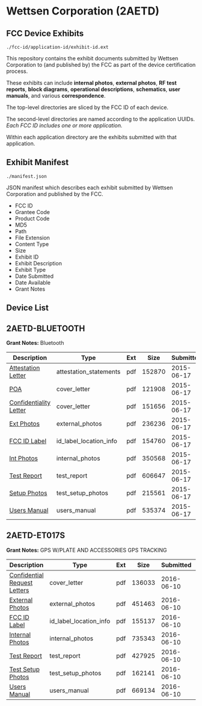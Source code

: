 # Wettsen Corporation (2AETD)
## FCC Device Exhibits

```
./fcc-id/application-id/exhibit-id.ext
```

This repository contains the exhibit documents submitted by Wettsen Corporation to (and published by) the FCC as part of the device certification process.

These exhibits can include **internal photos**, **external photos**, **RF test reports**, **block diagrams**, **operational descriptions**, **schematics**, **user manuals**, and various **correspondence**.

The top-level directories are sliced by the FCC ID of each device.

The second-level directories are named according to the application UUIDs. *Each FCC ID includes one or more application.*

Within each application directory are the exhibits submitted with that application. 

## Exhibit Manifest

```
./manifest.json
```

JSON manifest which describes each exhibit submitted by Wettsen Corporation and published by the FCC.

- FCC ID
- Grantee Code
- Product Code
- MD5
- Path
- File Extension
- Content Type
- Size
- Exhibit ID
- Exhibit Description
- Exhibit Type
- Date Submitted
- Date Available
- Grant Notes

## Device List
## 2AETD-BLUETOOTH
**Grant Notes:** Bluetooth

| Description | Type | Ext | Size | Submitted | Available |
| ----------- | ---- | --- | ---- | --------- | --------- |
| [Attestation Letter](2AETD-BLUETOOTH/8e5e39e8f9d1b48662e775d806230875/2651443.pdf) | attestation_statements | pdf | 152870 | 2015-06-17 | 2015-06-17 |
| [POA](2AETD-BLUETOOTH/8e5e39e8f9d1b48662e775d806230875/2651441.pdf) | cover_letter | pdf | 121908 | 2015-06-17 | 2015-06-17 |
| [Confidentiality Letter](2AETD-BLUETOOTH/8e5e39e8f9d1b48662e775d806230875/2651442.pdf) | cover_letter | pdf | 151656 | 2015-06-17 | 2015-06-17 |
| [Ext Photos](2AETD-BLUETOOTH/8e5e39e8f9d1b48662e775d806230875/2651445.pdf) | external_photos | pdf | 236236 | 2015-06-17 | 2015-06-17 |
| [FCC ID Label](2AETD-BLUETOOTH/8e5e39e8f9d1b48662e775d806230875/2651446.pdf) | id_label_location_info | pdf | 154760 | 2015-06-17 | 2015-06-17 |
| [Int Photos](2AETD-BLUETOOTH/8e5e39e8f9d1b48662e775d806230875/2651447.pdf) | internal_photos | pdf | 350568 | 2015-06-17 | 2015-06-17 |
| [Test Report](2AETD-BLUETOOTH/8e5e39e8f9d1b48662e775d806230875/2651450.pdf) | test_report | pdf | 606647 | 2015-06-17 | 2015-06-17 |
| [Setup Photos](2AETD-BLUETOOTH/8e5e39e8f9d1b48662e775d806230875/2651451.pdf) | test_setup_photos | pdf | 215561 | 2015-06-17 | 2015-06-17 |
| [Users Manual](2AETD-BLUETOOTH/8e5e39e8f9d1b48662e775d806230875/2651452.pdf) | users_manual | pdf | 535374 | 2015-06-17 | 2015-06-17 |
## 2AETD-ET017S
**Grant Notes:** GPS W/PLATE AND ACCESSORIES GPS TRACKING

| Description | Type | Ext | Size | Submitted | Available |
| ----------- | ---- | --- | ---- | --------- | --------- |
| [Confidential Request Letters](2AETD-ET017S/c1a25f5e4b79e8939a4bc5175225a1c4/3024268.pdf) | cover_letter | pdf | 136033 | 2016-06-10 | 2016-06-10 |
| [External Photos](2AETD-ET017S/c1a25f5e4b79e8939a4bc5175225a1c4/3024269.pdf) | external_photos | pdf | 451463 | 2016-06-10 | 2016-06-10 |
| [FCC ID Label](2AETD-ET017S/c1a25f5e4b79e8939a4bc5175225a1c4/3024270.pdf) | id_label_location_info | pdf | 155137 | 2016-06-10 | 2016-06-10 |
| [Internal Photos](2AETD-ET017S/c1a25f5e4b79e8939a4bc5175225a1c4/3024271.pdf) | internal_photos | pdf | 735343 | 2016-06-10 | 2016-06-10 |
| [Test Report](2AETD-ET017S/c1a25f5e4b79e8939a4bc5175225a1c4/3024276.pdf) | test_report | pdf | 427925 | 2016-06-10 | 2016-06-10 |
| [Test Setup Photos](2AETD-ET017S/c1a25f5e4b79e8939a4bc5175225a1c4/3024277.pdf) | test_setup_photos | pdf | 162141 | 2016-06-10 | 2016-06-10 |
| [Users Manual](2AETD-ET017S/c1a25f5e4b79e8939a4bc5175225a1c4/3024278.pdf) | users_manual | pdf | 669134 | 2016-06-10 | 2016-06-10 |
